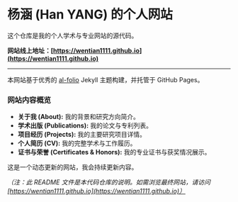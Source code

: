 # 杨涵 (Han YANG) 的个人网站

这个仓库是我的个人学术与专业网站的源代码。

**网站线上地址：[https://wentian1111.github.io](https://wentian1111.github.io)**

---

本网站基于优秀的 [al-folio](https://github.com/alshedivat/al-folio) Jekyll 主题构建，并托管于 GitHub Pages。

### 网站内容概览

*   **关于我 (About):** 我的背景和研究方向简介。
*   **学术出版 (Publications):** 我的论文与专利列表。
*   **项目经历 (Projects):** 我的主要研究项目详情。
*   **个人简历 (CV):** 我的完整学术与工作履历。
*   **证书与荣誉 (Certificates & Honors):** 我的专业证书与获奖情况展示。

这是一个动态更新的网站，我会持续更新内容。

*（注：此 README 文件是本代码仓库的说明。如需浏览最终网站，请访问 [https://wentian1111.github.io](https://wentian1111.github.io)）*
